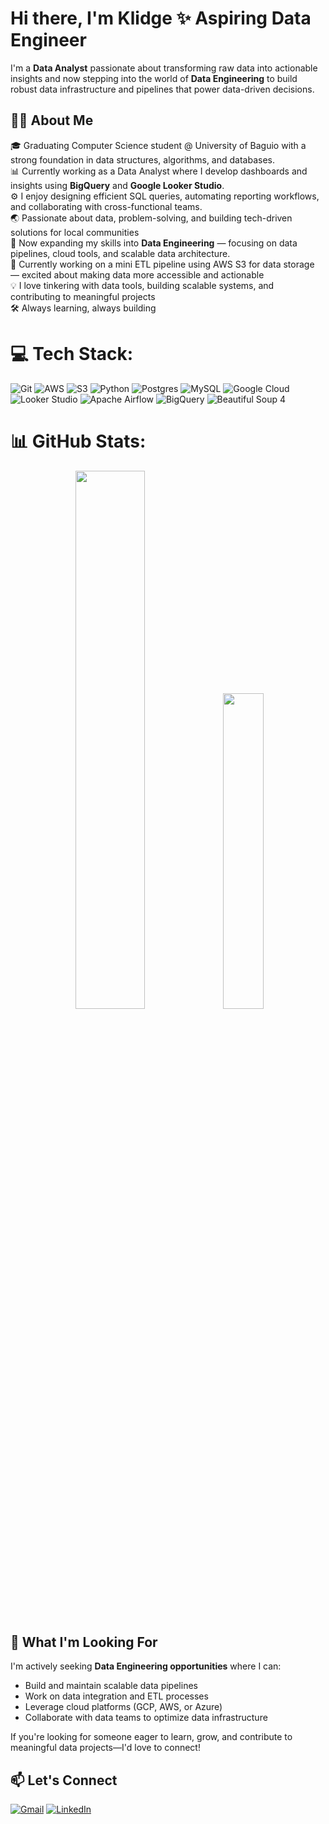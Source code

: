 <h1>Hi there, I'm Klidge ✨ Aspiring Data Engineer</h1>


I'm a **Data Analyst** passionate about transforming raw data into actionable insights and now stepping into the world of **Data Engineering** to build robust data infrastructure and pipelines that power data-driven decisions.

## 👨‍💻 About Me
🎓 Graduating Computer Science student @ University of Baguio with a strong foundation in data structures, algorithms, and databases. <br>
📊 Currently working as a Data Analyst where I develop dashboards and insights using **BigQuery** and **Google Looker Studio**. <br>
⚙️ I enjoy designing efficient SQL queries, automating reporting workflows, and collaborating with cross-functional teams. <br>
🌏 Passionate about data, problem-solving, and building tech-driven solutions for local communities <br>
🚀 Now expanding my skills into **Data Engineering** — focusing on data pipelines, cloud tools, and scalable data architecture. <br>
🔧 Currently working on a mini ETL pipeline using AWS S3 for data storage — excited about making data more accessible and actionable <br>
💡 I love tinkering with data tools, building scalable systems, and contributing to meaningful projects <br>
🛠️ Always learning, always building

# 💻 Tech Stack:
![Git](https://img.shields.io/badge/git-%23F05033.svg?style=for-the-badge&logo=git&logoColor=white) ![AWS](https://img.shields.io/badge/AWS-%23FF9900.svg?style=for-the-badge&logo=amazon-aws&logoColor=white)  ![S3](https://img.shields.io/badge/Amazon%20S3-FF9900?style=for-the-badge&logo=amazons3&logoColor=white) ![Python](https://img.shields.io/badge/python-3670A0?style=for-the-badge&logo=python&logoColor=ffdd54) ![Postgres](https://img.shields.io/badge/postgres-%23316192.svg?style=for-the-badge&logo=postgresql&logoColor=white) ![MySQL](https://img.shields.io/badge/mysql-4479A1.svg?style=for-the-badge&logo=mysql&logoColor=white)
 ![Google Cloud](https://img.shields.io/badge/GoogleCloud-%234285F4.svg?style=for-the-badge&logo=google-cloud&logoColor=white) ![Looker Studio](https://img.shields.io/badge/Looker%20Studio-4285F4?style=for-the-badge&logo=looker&logoColor=white) ![Apache Airflow](https://img.shields.io/badge/Apache%20Airflow-017CEE?style=for-the-badge&logo=Apache%20Airflow&logoColor=white) ![BigQuery](https://img.shields.io/badge/GoogleBigQuery-669DF6?style=for-the-badge&logo=googlebigquery&logoColor=white) ![Beautiful Soup 4](https://img.shields.io/badge/Beautiful%20Soup%204-000000.svg?style=for-the-badge&logo=beautifulsoup4-aws&logoColor=white) 

# 📊 GitHub Stats:
<div align="center">

<img width="47%" src="https://github-readme-stats.vercel.app/api?username=CaesarKlidgeGalutera&theme=tokyonight&show_icons=true&hide_border=true&count_private=true"/>
<img width="36%" src="https://github-readme-stats.vercel.app/api/top-langs/?username=CaesarKlidgeGalutera&theme=tokyonight&show_icons=true&hide_border=true&layout=compact"/>
</div>

## 🎯 What I'm Looking For

I'm actively seeking **Data Engineering opportunities** where I can:
- Build and maintain scalable data pipelines
- Work on data integration and ETL processes
- Leverage cloud platforms (GCP, AWS, or Azure)
- Collaborate with data teams to optimize data infrastructure

If you're looking for someone eager to learn, grow, and contribute to meaningful data projects—I'd love to connect!

## 📫 Let's Connect

[![Gmail](https://img.shields.io/badge/Gmail-EA4335.svg?logo=gmail&logoColor=white)](caesarklidge@gmail.com) [![LinkedIn](https://img.shields.io/badge/LinkedIn-%230077B5.svg?logo=LinkedIn&logoColor=white)](https://linkedin.com/in/klidge-galutera) 


